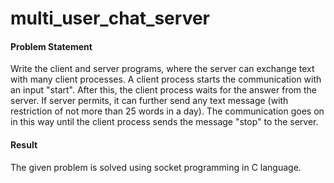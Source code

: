 # multi_user_chat_server

#### Problem Statement

Write the client and server programs, where the server can exchange text with many client processes. A client process starts the communication 
with an input "start". After this, the client process waits for the answer from the server. If server permits, it can further send any text message 
(with restriction of not more than 25 words in a day). The communication goes on in this way until the client process sends the message "stop" to 
the server.

#### Result

The given problem is solved using socket programming in C language.
